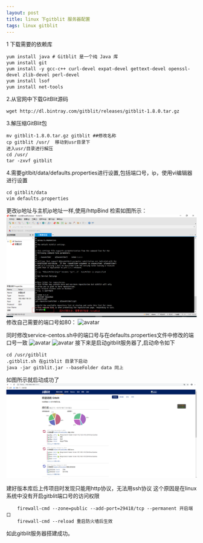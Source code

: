 ```yaml
---
layout: post
title: linux 下gitblit 服务器配置
tags: linux gitblit
---
```


1 下载需要的依赖库
```
yum install java # Gitblit 是一个纯 Java 库
yum install git
yum install -y gcc-c++ curl-devel expat-devel gettext-devel openssl-devel zlib-devel perl-devel
yum install lsof
yum install net-tools
```

2.从官网中下载GitBlit源码
```
wget http://dl.bintray.com/gitblit/releases/gitblit-1.8.0.tar.gz
```
3.解压缩GitBlit包
```
mv gitblit-1.8.0.tar.gz gitblit ##修改名称
cp gitblit /usr/  移动到usr目录下
进入usr/目录进行解压
cd /usr/
tar -zxvf gitblit
```
4.需要gitlbit/data/defaults.properties进行设置,包括端口号，ip，使用vi编辑器进行设置
```
cd gitblit/data
vim defaults.properties
```
更改ip地址与主机ip地址一样,使用/httpBind 检索如图所示：
![avatar](/assets/img/1.png)
修改自己需要的端口号如80：
![avatar](https://img2018.cnblogs.com/blog/1046754/201904/1046754-20190402203804238-311007268.png)

同时修改service-centos.sh中的端口号与在defaults.properties文件中修改的端口号一致
![avatar](https://img2018.cnblogs.com/blog/1046754/201904/1046754-20190402204258296-1814475139.png)
![avatar](https://img2018.cnblogs.com/blog/1046754/201904/1046754-20190402204315112-867148086.png)
接下来是启动gitblit服务器了,启动命令如下
```
cd /usr/gitblit 
.gitblit.sh 在gitblit 目录下启动
java -jar gitblit.jar --baseFolder data 同上
```
如图所示就启动成功了
![avatar](/assets/img/2.png)

建好版本库后上传项目时发现只能用http协议，无法用ssh协议
这个原因是在linux系统中没有开启gitblit端口号的访问权限
```
    firewall-cmd --zone=public --add-port=29418/tcp --permanent 开启端口
    firewall-cmd --reload 重启防火墙后生效
```
如此gitblit服务器搭建成功。